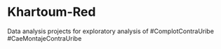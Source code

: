# Khartoum-Red
Data analysis projects for exploratory analysis of #ComplotContraUribe #CaeMontajeContraUribe
